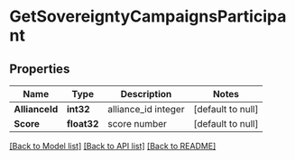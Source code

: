 # GetSovereigntyCampaignsParticipant

## Properties
Name | Type | Description | Notes
------------ | ------------- | ------------- | -------------
**AllianceId** | **int32** | alliance_id integer | [default to null]
**Score** | **float32** | score number | [default to null]

[[Back to Model list]](../README.md#documentation-for-models) [[Back to API list]](../README.md#documentation-for-api-endpoints) [[Back to README]](../README.md)

